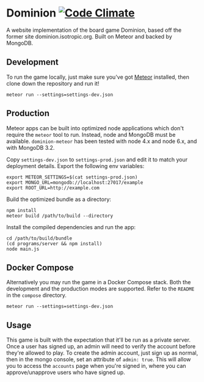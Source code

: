 # Dominion [![Code Climate](https://codeclimate.com/github/jcbantuelle/dominion-meteor/badges/gpa.svg)](https://codeclimate.com/github/jcbantuelle/dominion-meteor)

A website implementation of the board game Dominion, based off the former site dominion.isotropic.org. Built on Meteor and backed by MongoDB.

## Development

To run the game locally, just make sure you've got [Meteor](https://www.meteor.com/install) installed, then clone down the repository and run it!

    meteor run --settings=settings-dev.json

## Production

Meteor apps can be built into optimized node applications which don't require the `meteor` tool to run. Instead, node and MongoDB must be available. `dominion-meteor` has been tested with node 4.x and node 6.x, and with MongoDB 3.2.

Copy `settings-dev.json` to `settings-prod.json` and edit it to match your deployment details. Export the following env variables:

    export METEOR_SETTINGS=$(cat settings-prod.json)
    export MONGO_URL=mongodb://localhost:27017/example
    export ROOT_URL=http://example.com

Build the optimized bundle as a directory:

    npm install
    meteor build /path/to/build --directory

Install the compiled dependencies and run the app:

    cd /path/to/build/bundle
    (cd programs/server && npm install)
    node main.js

## Docker Compose

Alternatively you may run the game in a Docker Compose stack. Both the development and the production modes are supported. Refer to the `README` in the `compose` directory.

    meteor run --settings=settings-dev.json


## Usage

This game is built with the expectation that it'll be run as a private server. Once a user has signed up, an admin will need to verify the account before they're allowed to play. To create the admin account, just sign up as normal, then in the mongo console, set an attribute of `admin: true`. This will allow you to access the `accounts` page when you're signed in, where you can approve/unapprove users who have signed up.
